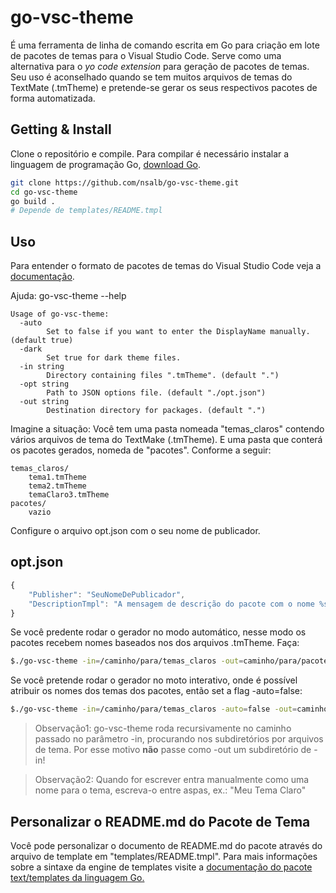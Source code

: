 # go-vsc-theme


É uma ferramenta de linha de comando escrita em Go para criação em lote de pacotes de temas para o Visual Studio Code.
Serve como uma alternativa para o *yo code extension* para geração de pacotes de temas.
Seu uso é aconselhado quando se tem muitos arquivos de temas do TextMate (.tmTheme) e pretende-se gerar os seus
respectivos pacotes de forma automatizada.

## Getting & Install


Clone o repositório e compile. Para compilar é necessário instalar a linguagem de programação Go, [download Go](https://golang.org/dl/).

```bash
git clone https://github.com/nsalb/go-vsc-theme.git
cd go-vsc-theme
go build .
# Depende de templates/README.tmpl
```

## Uso

Para entender o formato de pacotes de temas do Visual Studio Code veja a [documentação](https://code.visualstudio.com/docs/customization/themes).

Ajuda: go-vsc-theme --help

```
Usage of go-vsc-theme:
  -auto
    	Set to false if you want to enter the DisplayName manually. (default true)
  -dark
    	Set true for dark theme files.
  -in string
    	Directory containing files ".tmTheme". (default ".")
  -opt string
    	Path to JSON options file. (default "./opt.json")
  -out string
    	Destination directory for packages. (default ".")
``` 

Imagine a situação:
Você tem uma pasta nomeada "temas_claros" contendo vários arquivos de tema do TextMake (.tmTheme). E uma pasta que conterá os pacotes gerados, nomeda de "pacotes".
Conforme a seguir:
```
temas_claros/
    tema1.tmTheme
    tema2.tmTheme
    temaClaro3.tmTheme
pacotes/
    vazio         
```

Configure o arquivo opt.json com o seu nome de publicador.

opt.json
---------------
```JavaScript
{
    "Publisher": "SeuNomeDePublicador",
    "DescriptionTmpl": "A mensagem de descrição do pacote com o nome %s"
}
```

Se você predente rodar o gerador no modo automático, nesse modo os pacotes recebem nomes baseados nos dos arquivos .tmTheme.
Faça:
```bash
$./go-vsc-theme -in=/caminho/para/temas_claros -out=caminho/para/pacotes -dark=false -opt=opt.json
```

Se você pretende rodar o gerador no moto interativo, onde é possível atribuir os nomes dos temas dos pacotes, então set a flag -auto=false:
```bash
$./go-vsc-theme -in=/caminho/para/temas_claros -auto=false -out=caminho/para/pacotes -dark=false -opt=opt.json
```

> Observação1: go-vsc-theme roda recursivamente no caminho passado no parâmetro -in, procurando nos subdiretórios por arquivos de tema.
> Por esse motivo **não** passe como -out um subdiretório de -in!

> Observação2: Quando for escrever entra manualmente como uma nome para o tema, escreva-o entre aspas, ex.: "Meu Tema Claro"

## Personalizar o README.md do Pacote de Tema

Você pode personalizar o documento de README.md do pacote através do arquivo de template em "templates/README.tmpl".
Para mais informações sobre a sintaxe da engine de templates visite a [documentação do pacote text/templates da linguagem Go.](https://golang.org/pkg/text/template/)
